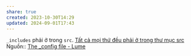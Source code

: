 ```yaml
---
share: true
created: 2023-10-30T14:29
updated: 2024-09-01T17:43
---
```

`_includes` phải ở trong `src`. [Tất cả mọi thứ đều phải ở trong thư mục src](./T%E1%BA%A5t%20c%E1%BA%A3%20m%E1%BB%8Di%20th%E1%BB%A9%20%C4%91%E1%BB%81u%20ph%E1%BA%A3i%20%E1%BB%9F%20trong%20th%C6%B0%20m%E1%BB%A5c%20src.md)
Nguồn:: [The \_config file - Lume](https://lume.land/docs/configuration/config-file/#includes)